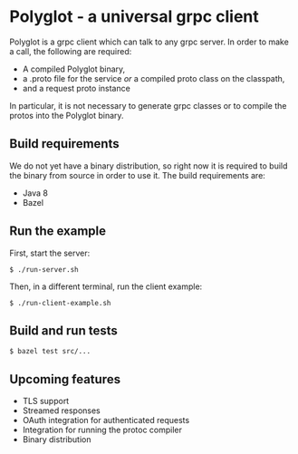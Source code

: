 # Polyglot - a universal grpc client

Polyglot is a grpc client which can talk to any grpc server. In order to make a call, the following are required:
* A compiled Polyglot binary, 
* a .proto file for the service *or* a compiled proto class on the classpath,
* and a request proto instance

In particular, it is not necessary to generate grpc classes or to compile the protos into the Polyglot binary.

## Build requirements

We do not yet have a binary distribution, so right now it is required to build the binary from source in order to use it. The build requirements are:

* Java 8
* Bazel

## Run the example

First, start the server: 

`$ ./run-server.sh`

Then, in a different terminal, run the client example:

`$ ./run-client-example.sh`

## Build and run tests

`$ bazel test src/...`

## Upcoming features

* TLS support
* Streamed responses
* OAuth integration for authenticated requests
* Integration for running the protoc compiler
* Binary distribution
